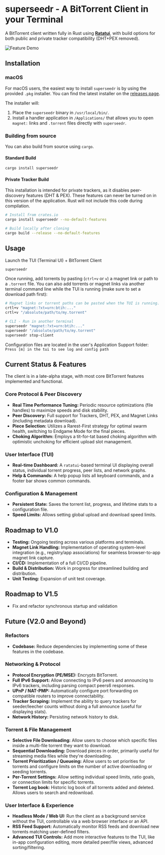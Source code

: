 # superseedr - A BitTorrent Client in your Terminal

A BitTorrent client written fully in Rust using **[Ratatui](https://ratatui.rs/)**, with build options for both public and private tracker compatibility (DHT+PEX removed).

![Feature Demo](https://github.com/Jagalite/superseedr-assets/blob/main/superseedr_landing.webp)

## Installation

### macOS
For macOS users, the easiest way to install `superseedr` is by using the provided `.pkg` installer. You can find the latest installer on the [releases page](https://github.com/Jagalite/superseedr/releases).

The installer will:
1.  Place the `superseedr` binary in `/usr/local/bin/`.
2.  Install a handler application in `/Applications/` that allows you to open `magnet:` links and `.torrent` files directly with `superseedr`.

### Building from source
You can also build from source using `cargo`.

#### Standard Build
```bash
cargo install superseedr
```

#### Private Tracker Build
This installation is intended for private trackers, as it disables peer-discovery features (DHT & PEX).
These features can never be turned on in this version of the application. Rust will not include this code during compilation.
```bash
# Install from crates.io
cargo install superseedr --no-default-features

# Build locally after cloning
cargo build --release --no-default-features
```

## Usage
Launch the TUI (Terminal UI) + BitTorrent Client
```bash
superseedr
```
Once running, add torrents by pasting (`ctrl+v` or `v`) a magnet link or path to a `.torrent` file. 
You can also add torrents or magnet links via another terminal command line while the TUI is running (make sure to set a download path first):
```bash
# Magnet links or torrent paths can be pasted when the TUI is running.
crtl+v "magnet:?xt=urn:btih:..."
crtl+v "/absolute/path/to/my.torrent"

# CLI - Run in another terminal
superseedr "magnet:?xt=urn:btih:..."
superseedr "/absolute/path/to/my.torrent"
superseedr stop-client
```

Configuration files are located in the user's Application Support folder:
`Press [m] in the tui to see log and config path`

## Current Status & Features

The client is in a late-alpha stage, with most core BitTorrent features implemented and functional.

### Core Protocol & Peer Discovery
- **Real Time Performance Tuning:** Periodic resource optimizations (file handles) to maximize speeds and disk stability.
- **Peer Discovery:** Full support for Trackers, DHT, PEX, and Magnet Links (including metadata download).
- **Piece Selection:** Utilizes a Rarest-First strategy for optimal swarm health, switching to Endgame Mode for the final pieces.
- **Choking Algorithm:** Employs a tit-for-tat based choking algorithm with optimistic unchoking for efficient upload slot management.

### User Interface (TUI)
- **Real-time Dashboard:** A `ratatui`-based terminal UI displaying overall status, individual torrent progress, peer lists, and network graphs.
- **Help & Commands:** A help popup lists all keyboard commands, and a footer bar shows common commands.

### Configuration & Management
- **Persistent State:** Saves the torrent list, progress, and lifetime stats to a configuration file.
- **Speed Limits:** Allows setting global upload and download speed limits.

## Roadmap to V1.0
- **Testing:** Ongoing testing across various platforms and terminals.
- **Magnet Link Handling:** Implementation of operating system-level integration (e.g., registry/app associations) for seamless browser-to-app magnet link capture.
- **CI/CD:** Implementation of a full CI/CD pipeline.
- **Build & Distribution:** Work in progress for streamlined building and distribution.
- **Unit Testing:** Expansion of unit test coverage.

## Roadmap to V1.5
- Fix and refactor synchronous startup and validation

## Future (V2.0 and Beyond)

### Refactors 
- **Codebase:** Reduce dependencies by implementing some of these features in the codebase.

### Networking & Protocol
- **Protocol Encryption (PE/MSE):** Encrypts BitTorrent.
- **Full IPv6 Support:** Allow connecting to IPv6 peers and announcing to IPv6 trackers, including parsing compact peers6 responses.
- **UPnP / NAT-PMP:** Automatically configure port forwarding on compatible routers to improve connectability.
- **Tracker Scraping:** Implement the ability to query trackers for seeder/leecher counts without doing a full announce (useful for displaying stats).
- **Network History:** Persisting network history to disk.

### Torrent & File Management
- **Selective File Downloading:** Allow users to choose which specific files inside a multi-file torrent they want to download.
- **Sequential Downloading:** Download pieces in order, primarily useful for streaming media files while they're downloading.
- **Torrent Prioritization / Queueing:** Allow users to set priorities for torrents and configure limits on the number of active downloading or seeding torrents.
- **Per-Torrent Settings:** Allow setting individual speed limits, ratio goals, or connection limits for specific torrents.
- **Torrent Log book:** Historic log book of all torrents added and deleted. Allows users to search and redownload.

### User Interface & Experience
- **Headless Mode / Web UI:** Run the client as a background service without the TUI, controllable via a web browser interface or an API.
- **RSS Feed Support:** Automatically monitor RSS feeds and download new torrents matching user-defined filters.
- **Advanced TUI Controls:** Add more interactive features to the TUI, like in-app configuration editing, more detailed peer/file views, advanced sorting/filtering.
